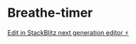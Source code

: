 # Breathe-timer

[Edit in StackBlitz next generation editor ⚡️](https://stackblitz.com/~/github.com/Sergiomendozer/Breathe-timer)